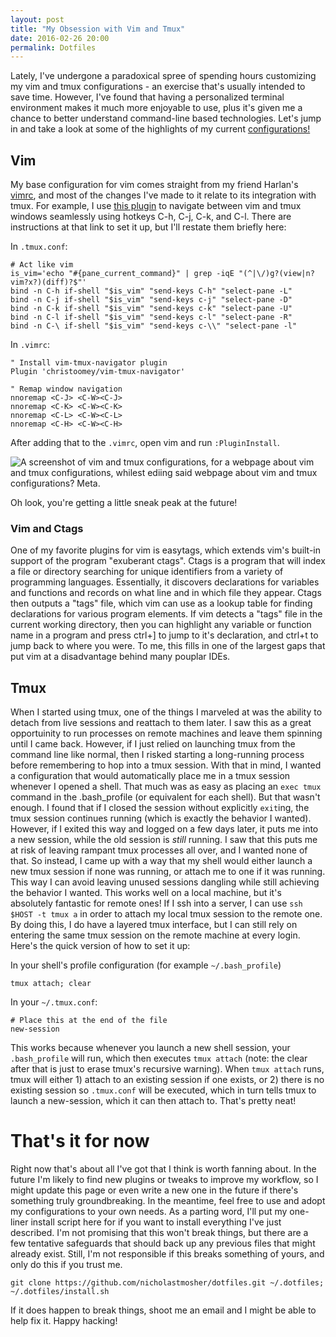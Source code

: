 ```yaml
---
layout: post
title: "My Obsession with Vim and Tmux"
date: 2016-02-26 20:00
permalink: Dotfiles
---
```


Lately, I've undergone a paradoxical spree of spending hours customizing my vim
and tmux configurations - an exercise that's usually intended to save time.
However, I've found that having a personalized terminal environment makes it
much more enjoyable to use, plus it's given me a chance to better understand
command-line based technologies. Let's jump in and take a look at some of the
highlights of my current
[configurations!](https://github.com/nicholastmosher/dotfiles)

## Vim

My base configuration for vim comes straight from my friend Harlan's
[vimrc](https://github.com/harlanhaskins/harlan-vimrc), and most of the changes
I've made to it relate to its integration with tmux. For example, I use
[this plugin](https://github.com/christoomey/vim-tmux-navigator) to navigate
between vim and tmux windows seamlessly using hotkeys C-h, C-j, C-k, and C-l.
There are instructions at that link to set it up, but I'll restate them briefly
here:

In `.tmux.conf`:

	# Act like vim
	is_vim='echo "#{pane_current_command}" | grep -iqE "(^|\/)g?(view|n?vim?x?)(diff)?$"'
	bind -n C-h if-shell "$is_vim" "send-keys C-h" "select-pane -L"
	bind -n C-j if-shell "$is_vim" "send-keys c-j" "select-pane -D"
	bind -n C-k if-shell "$is_vim" "send-keys c-k" "select-pane -U"
	bind -n C-l if-shell "$is_vim" "send-keys c-l" "select-pane -R"
	bind -n C-\ if-shell "$is_vim" "send-keys c-\\" "select-pane -l"

In `.vimrc`:

	" Install vim-tmux-navigator plugin
	Plugin 'christoomey/vim-tmux-navigator'

	" Remap window navigation
	nnoremap <C-J> <C-W><C-J>
	nnoremap <C-K> <C-W><C-K>
	nnoremap <C-L> <C-W><C-L>
	nnoremap <C-H> <C-W><C-H>

After adding that to the `.vimrc`, open vim and run `:PluginInstall`.

![A screenshot of vim and tmux configurations, for a webpage about
vim and tmux configurations, whilest ediing said webpage about
vim and tmux configurations? Meta.](assets/vim-tmux.jpg)

Oh look, you're getting a little sneak peak at the future!

### Vim and Ctags

One of my favorite plugins for vim is easytags, which extends vim's built-in
support of the program "exuberant ctags". Ctags is a program that will
index a file or directory searching for unique identifiers from a variety of
programming languages. Essentially, it discovers declarations for variables and
functions and records on what line and in which file they appear. Ctags then
outputs a "tags" file, which vim can use as a lookup table for finding
declarations for various program elements. If vim detects a "tags" file in the
current working directory, then you can highlight any variable or function name
in a program and press ctrl+] to jump to it's declaration, and ctrl+t to jump
back to where you were. To me, this fills in one of the largest gaps that put
vim at a disadvantage behind many pouplar IDEs.

## Tmux

When I started using tmux, one of the things I marveled at was the ability to
detach from live sessions and reattach to them later. I saw this as a great
opportuinity to run processes on remote machines and leave them spinning until
I came back. However, if I just relied on launching tmux from the command line
like normal, then I risked starting a long-running process before remembering
to hop into a tmux session. With that in mind, I wanted a configuration that
would automatically place me in a tmux session whenever I opened a shell. That
much was as easy as placing an `exec tmux` command in the .bash_profile (or
equivalent for each shell). But that wasn't enough. I found that if I closed
the session without explicitly `exit`ing, the tmux session continues running
(which is exactly the behavior I wanted). However, if I exited this way and
logged on a few days later, it puts me into a new session, while the old
session is <i>still</i> running. I saw that this puts me at risk of leaving
rampant tmux processes all over, and I wanted none of that. So instead, I came
up with a way that my shell would either launch a new tmux session if none was
running, or attach me to one if it was running. This way I can avoid leaving
unused sessions dangling while still achieving the behavior I wanted. This
works well on a local machine, but it's absolutely fantastic for remote ones!
If I ssh into a server, I can use `ssh $HOST -t tmux a` in order to attach my
local tmux session to the remote one. By doing this, I do have a layered tmux
interface, but I can still rely on entering the same tmux session on the remote
machine at every login. Here's the quick version of how to set it up:

In your shell's profile configuration (for example `~/.bash_profile`)

	tmux attach; clear

In your `~/.tmux.conf`:

	# Place this at the end of the file
	new-session

This works because whenever you launch a new shell session, your
`.bash_profile` will run, which then executes `tmux attach` (note: the clear
after that is just to erase tmux's recursive warning). When `tmux attach` runs,
tmux will either 1) attach to an existing session if one exists, or 2) there is
no existing session so `.tmux.conf` will be executed, which in turn tells tmux
to launch a new-session, which it can then attach to. That's pretty neat!

# That's it for now

Right now that's about all I've got that I think is worth fanning about. In the
future I'm likely to find new plugins or tweaks to improve my workflow, so I
might update this page or even write a new one in the future if there's
something truly groundbreaking. In the meantime, feel free to use and adopt
my configurations to your own needs. As a parting word, I'll put my one-liner
install script here for if you want to install everything I've just described.
I'm not promising that this won't break things, but there are a few tentative
safeguards that should back up any previous files that might already exist.
Still, I'm not responsible if this breaks something of yours, and only do this
if you trust me.

	git clone https://github.com/nicholastmosher/dotfiles.git ~/.dotfiles; ~/.dotfiles/install.sh

If it does happen to break things, shoot me an email and I might be able to
help fix it. Happy hacking!
